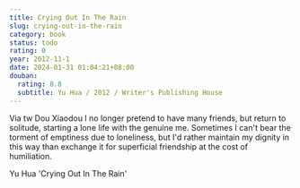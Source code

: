 ```yaml
---
title: Crying Out In The Rain
slug: crying-out-in-the-rain
category: book
status: todo
rating: 0
year: 2012-11-1
date: 2024-01-31 01:04:21+08:00
douban:
  rating: 8.8
  subtitle: Yu Hua / 2012 / Writer's Publishing House
---
```


Via tw Dou Xiaodou I no longer pretend to have many friends, but return to solitude, starting a lone life with the genuine me. Sometimes I can't bear the torment of emptiness due to loneliness, but I'd rather maintain my dignity in this way than exchange it for superficial friendship at the cost of humiliation. 

Yu Hua 'Crying Out In The Rain'
